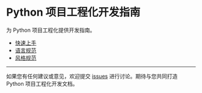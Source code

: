 # Python 项目工程化开发指南

为 Python 项目工程化提供开发指南。

- [快速上手](./quick_start.md)
- [语言规范](./guidelines/language_rules.md)
- [风格规范](./guidelines/style_rules.md)

---

如果您有任何建议或意见，欢迎提交 [issues](https://github.com/pyloong/pythonic-project-guidelines/issues) 进行讨论。期待与您共同打造 Python 项目工程化开发文档。
